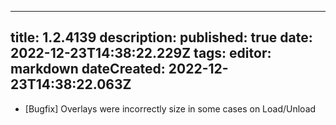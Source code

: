 
---
title: 1.2.4139
description: 
published: true
date: 2022-12-23T14:38:22.229Z
tags: 
editor: markdown
dateCreated: 2022-12-23T14:38:22.063Z
---		
		
- [Bugfix] Overlays were incorrectly size in some cases on Load/Unload